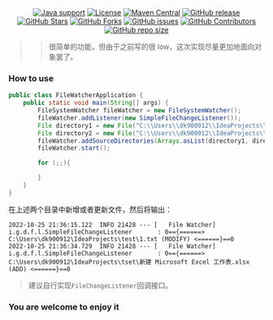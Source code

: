 <p align="center">
<a href="https://openjdk.java.net/"><img src="https://img.shields.io/badge/Java-8+-green?logo=java&logoColor=white" alt="Java support"></a>
<a href="https://www.apache.org/licenses/LICENSE-2.0.html"><img src="https://img.shields.io/github/license/dk900912/file-watcher?color=4D7A97&logo=apache" alt="License"></a>
<a href="https://search.maven.org/search?q=a:file-watcher"><img src="https://img.shields.io/maven-central/v/io.github.dk900912/file-watcher?logo=apache-maven" alt="Maven Central"></a>
<a href="https://github.com/dk900912/file-watcher/releases"><img src="https://img.shields.io/github/release/dk900912/file-watcher.svg" alt="GitHub release"></a>
<a href="https://github.com/dk900912/file-watcher/stargazers"><img src="https://img.shields.io/github/stars/dk900912/file-watcher" alt="GitHub Stars"></a>
<a href="https://github.com/dk900912/file-watcher/fork"><img src="https://img.shields.io/github/forks/dk900912/file-watcher" alt="GitHub Forks"></a>
<a href="https://github.com/dk900912/file-watcher/issues"><img src="https://img.shields.io/github/issues/dk900912/file-watcher" alt="GitHub issues"></a>
<a href="https://github.com/dk900912/efile-watcher/graphs/contributors"><img src="https://img.shields.io/github/contributors/dk900912/file-watcher" alt="GitHub Contributors"></a>
<a href="https://github.com/dk900912/file-watcher"><img src="https://img.shields.io/github/repo-size/dk900912/file-watcher" alt="GitHub repo size"></a>
</p>

>> 很简单的功能，但由于之前写的很 low，这次实现尽量更加地面向对象罢了。

### How to use
```java
public class FileWatcherApplication {
    public static void main(String[] args) {
        FileSystemWatcher fileWatcher = new FileSystemWatcher();
        fileWatcher.addListener(new SimpleFileChangeListener());
        File directory1 = new File("C:\\Users\\dk900912\\IdeaProjects\\test");
        File directory2 = new File("C:\\Users\\dk900912\\IdeaProjects\\tset");
        fileWatcher.addSourceDirectories(Arrays.asList(directory1, directory2));
        fileWatcher.start();

        for (;;){

        }
    }
}
```
在上述两个目录中新增或者更新文件，然后将输出：
```
2022-10-25 21:36:15.122  INFO 21428 --- [   File Watcher] i.g.d.f.l.SimpleFileChangeListener       : 0=={======> C:\Users\dk900912\IdeaProjects\test\1.txt (MODIFY) <======}==0
2022-10-25 21:36:34.729  INFO 21428 --- [   File Watcher] i.g.d.f.l.SimpleFileChangeListener       : 0=={======> C:\Users\dk900912\IdeaProjects\tset\新建 Microsoft Excel 工作表.xlsx (ADD) <======}==0
```
> 建议自行实现`FileChangeListener`回调接口。

### You are welcome to enjoy it